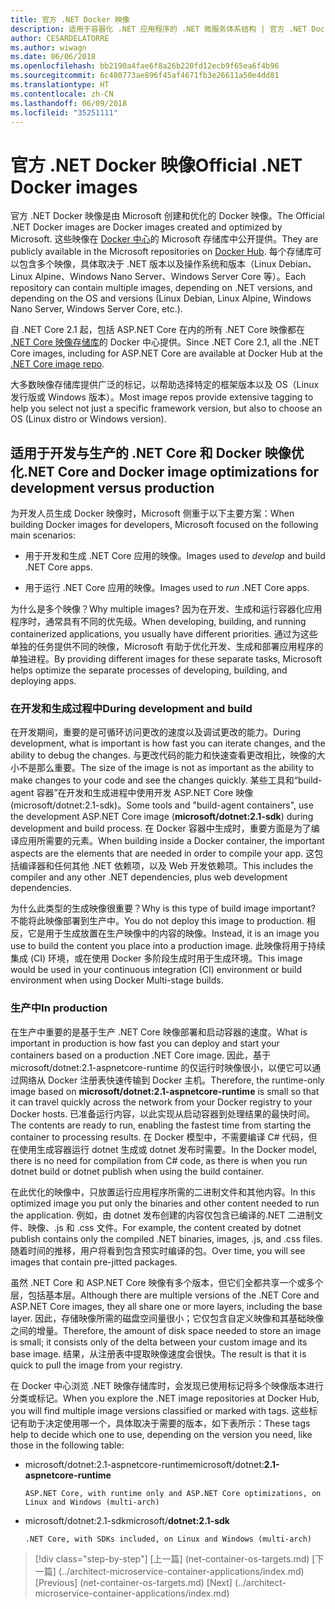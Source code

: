 ```yaml
---
title: 官方 .NET Docker 映像
description: 适用于容器化 .NET 应用程序的 .NET 微服务体系结构 | 官方 .NET Docker 映像
author: CESARDELATORRE
ms.author: wiwagn
ms.date: 06/06/2018
ms.openlocfilehash: bb2190a4fae6f8a26b220fd12ecb9f65ea6f4b96
ms.sourcegitcommit: 6c480773ae896f45af4671fb3e26611a50e4dd81
ms.translationtype: HT
ms.contentlocale: zh-CN
ms.lasthandoff: 06/09/2018
ms.locfileid: "35251111"
---
```

# <a name="official-net-docker-images"></a><span data-ttu-id="b2b21-103">官方 .NET Docker 映像</span><span class="sxs-lookup"><span data-stu-id="b2b21-103">Official .NET Docker images</span></span>

<span data-ttu-id="b2b21-104">官方 .NET Docker 映像是由 Microsoft 创建和优化的 Docker 映像。</span><span class="sxs-lookup"><span data-stu-id="b2b21-104">The Official .NET Docker images are Docker images created and optimized by Microsoft.</span></span> <span data-ttu-id="b2b21-105">这些映像在 [Docker 中心](https://hub.docker.com/u/microsoft/)的 Microsoft 存储库中公开提供。</span><span class="sxs-lookup"><span data-stu-id="b2b21-105">They are publicly available in the Microsoft repositories on [Docker Hub](https://hub.docker.com/u/microsoft/).</span></span> <span data-ttu-id="b2b21-106">每个存储库可以包含多个映像，具体取决于 .NET 版本以及操作系统和版本（Linux Debian、Linux Alpine、Windows Nano Server、Windows Server Core 等）。</span><span class="sxs-lookup"><span data-stu-id="b2b21-106">Each repository can contain multiple images, depending on .NET versions, and depending on the OS and versions (Linux Debian, Linux Alpine, Windows Nano Server, Windows Server Core, etc.).</span></span>

<span data-ttu-id="b2b21-107">自 .NET Core 2.1 起，包括 ASP.NET Core 在内的所有 .NET Core 映像都在 [.NET Core 映像存储库](https://hub.docker.com/r/microsoft/dotnet/)的 Docker 中心提供。</span><span class="sxs-lookup"><span data-stu-id="b2b21-107">Since .NET Core 2.1, all the .NET Core images, including for ASP.NET Core are available at Docker Hub at the [.NET Core image repo](https://hub.docker.com/r/microsoft/dotnet/).</span></span>

<span data-ttu-id="b2b21-108">大多数映像存储库提供广泛的标记，以帮助选择特定的框架版本以及 OS（Linux 发行版或 Windows 版本）。</span><span class="sxs-lookup"><span data-stu-id="b2b21-108">Most image repos provide extensive tagging to help you select not just a specific framework version, but also to choose an OS (Linux distro or Windows version).</span></span>


## <a name="net-core-and-docker-image-optimizations-for-development-versus-production"></a><span data-ttu-id="b2b21-109">适用于开发与生产的 .NET Core 和 Docker 映像优化</span><span class="sxs-lookup"><span data-stu-id="b2b21-109">.NET Core and Docker image optimizations for development versus production</span></span>

<span data-ttu-id="b2b21-110">为开发人员生成 Docker 映像时，Microsoft 侧重于以下主要方案：</span><span class="sxs-lookup"><span data-stu-id="b2b21-110">When building Docker images for developers, Microsoft focused on the following main scenarios:</span></span>

-   <span data-ttu-id="b2b21-111">用于开发和生成 .NET Core 应用的映像。</span><span class="sxs-lookup"><span data-stu-id="b2b21-111">Images used to *develop* and build .NET Core apps.</span></span>

-   <span data-ttu-id="b2b21-112">用于运行 .NET Core 应用的映像。</span><span class="sxs-lookup"><span data-stu-id="b2b21-112">Images used to *run* .NET Core apps.</span></span>

<span data-ttu-id="b2b21-113">为什么是多个映像？</span><span class="sxs-lookup"><span data-stu-id="b2b21-113">Why multiple images?</span></span> <span data-ttu-id="b2b21-114">因为在开发、生成和运行容器化应用程序时，通常具有不同的优先级。</span><span class="sxs-lookup"><span data-stu-id="b2b21-114">When developing, building, and running containerized applications, you usually have different priorities.</span></span> <span data-ttu-id="b2b21-115">通过为这些单独的任务提供不同的映像，Microsoft 有助于优化开发、生成和部署应用程序的单独进程。</span><span class="sxs-lookup"><span data-stu-id="b2b21-115">By providing different images for these separate tasks, Microsoft helps optimize the separate processes of developing, building, and deploying apps.</span></span>

### <a name="during-development-and-build"></a><span data-ttu-id="b2b21-116">在开发和生成过程中</span><span class="sxs-lookup"><span data-stu-id="b2b21-116">During development and build</span></span>

<span data-ttu-id="b2b21-117">在开发期间，重要的是可循环访问更改的速度以及调试更改的能力。</span><span class="sxs-lookup"><span data-stu-id="b2b21-117">During development, what is important is how fast you can iterate changes, and the ability to debug the changes.</span></span> <span data-ttu-id="b2b21-118">与更改代码的能力和快速查看更改相比，映像的大小不是那么重要。</span><span class="sxs-lookup"><span data-stu-id="b2b21-118">The size of the image is not as important as the ability to make changes to your code and see the changes quickly.</span></span> <span data-ttu-id="b2b21-119">某些工具和“build-agent 容器”在开发和生成进程中使用开发 ASP.NET Core 映像 (microsoft/dotnet:2.1-sdk)。</span><span class="sxs-lookup"><span data-stu-id="b2b21-119">Some tools and "build-agent containers", use the development ASP.NET Core image (**microsoft/dotnet:2.1-sdk**) during development and build process.</span></span> <span data-ttu-id="b2b21-120">在 Docker 容器中生成时，重要方面是为了编译应用所需要的元素。</span><span class="sxs-lookup"><span data-stu-id="b2b21-120">When building inside a Docker container, the important aspects are the elements that are needed in order to compile your app.</span></span> <span data-ttu-id="b2b21-121">这包括编译器和任何其他 .NET 依赖项，以及 Web 开发依赖项。</span><span class="sxs-lookup"><span data-stu-id="b2b21-121">This includes the compiler and any other .NET dependencies, plus web development dependencies.</span></span>

<span data-ttu-id="b2b21-122">为什么此类型的生成映像很重要？</span><span class="sxs-lookup"><span data-stu-id="b2b21-122">Why is this type of build image important?</span></span> <span data-ttu-id="b2b21-123">不能将此映像部署到生产中。</span><span class="sxs-lookup"><span data-stu-id="b2b21-123">You do not deploy this image to production.</span></span> <span data-ttu-id="b2b21-124">相反，它是用于生成放置在生产映像中的内容的映像。</span><span class="sxs-lookup"><span data-stu-id="b2b21-124">Instead, it is an image you use to build the content you place into a production image.</span></span> <span data-ttu-id="b2b21-125">此映像将用于持续集成 (CI) 环境，或在使用 Docker 多阶段生成时用于生成环境。</span><span class="sxs-lookup"><span data-stu-id="b2b21-125">This image would be used in your continuous integration (CI) environment or build environment when using Docker Multi-stage builds.</span></span>

### <a name="in-production"></a><span data-ttu-id="b2b21-126">生产中</span><span class="sxs-lookup"><span data-stu-id="b2b21-126">In production</span></span>

<span data-ttu-id="b2b21-127">在生产中重要的是基于生产 .NET Core 映像部署和启动容器的速度。</span><span class="sxs-lookup"><span data-stu-id="b2b21-127">What is important in production is how fast you can deploy and start your containers based on a production .NET Core image.</span></span> <span data-ttu-id="b2b21-128">因此，基于 microsoft/dotnet:2.1-aspnetcore-runtime 的仅运行时映像很小，以便它可以通过网络从 Docker 注册表快速传输到 Docker 主机。</span><span class="sxs-lookup"><span data-stu-id="b2b21-128">Therefore, the runtime-only image based on **microsoft/dotnet:2.1-aspnetcore-runtime** is small so that it can travel quickly across the network from your Docker registry to your Docker hosts.</span></span> <span data-ttu-id="b2b21-129">已准备运行内容，以此实现从启动容器到处理结果的最快时间。</span><span class="sxs-lookup"><span data-stu-id="b2b21-129">The contents are ready to run, enabling the fastest time from starting the container to processing results.</span></span> <span data-ttu-id="b2b21-130">在 Docker 模型中，不需要编译 C\# 代码，但在使用生成容器运行 dotnet 生成或 dotnet 发布时需要。</span><span class="sxs-lookup"><span data-stu-id="b2b21-130">In the Docker model, there is no need for compilation from C\# code, as there is when you run dotnet build or dotnet publish when using the build container.</span></span>

<span data-ttu-id="b2b21-131">在此优化的映像中，只放置运行应用程序所需的二进制文件和其他内容。</span><span class="sxs-lookup"><span data-stu-id="b2b21-131">In this optimized image you put only the binaries and other content needed to run the application.</span></span> <span data-ttu-id="b2b21-132">例如，由 dotnet 发布创建的内容仅包含已编译的.NET 二进制文件、映像、.js 和 .css 文件。</span><span class="sxs-lookup"><span data-stu-id="b2b21-132">For example, the content created by dotnet publish contains only the compiled .NET binaries, images, .js, and .css files.</span></span> <span data-ttu-id="b2b21-133">随着时间的推移，用户将看到包含预实时编译的包。</span><span class="sxs-lookup"><span data-stu-id="b2b21-133">Over time, you will see images that contain pre-jitted packages.</span></span>

<span data-ttu-id="b2b21-134">虽然 .NET Core 和 ASP.NET Core 映像有多个版本，但它们全都共享一个或多个层，包括基本层。</span><span class="sxs-lookup"><span data-stu-id="b2b21-134">Although there are multiple versions of the .NET Core and ASP.NET Core images, they all share one or more layers, including the base layer.</span></span> <span data-ttu-id="b2b21-135">因此，存储映像所需的磁盘空间量很小；它仅包含自定义映像和其基础映像之间的增量。</span><span class="sxs-lookup"><span data-stu-id="b2b21-135">Therefore, the amount of disk space needed to store an image is small; it consists only of the delta between your custom image and its base image.</span></span> <span data-ttu-id="b2b21-136">结果，从注册表中提取映像速度会很快。</span><span class="sxs-lookup"><span data-stu-id="b2b21-136">The result is that it is quick to pull the image from your registry.</span></span>

<span data-ttu-id="b2b21-137">在 Docker 中心浏览 .NET 映像存储库时，会发现已使用标记将多个映像版本进行分类或标记。</span><span class="sxs-lookup"><span data-stu-id="b2b21-137">When you explore the .NET image repositories at Docker Hub, you will find multiple image versions classified or marked with tags.</span></span> <span data-ttu-id="b2b21-138">这些标记有助于决定使用哪一个，具体取决于需要的版本，如下表所示：</span><span class="sxs-lookup"><span data-stu-id="b2b21-138">These tags help to decide which one to use, depending on the version you need, like those in the following table:</span></span>

-   <span data-ttu-id="b2b21-139">microsoft/dotnet:2.1-aspnetcore-runtime</span><span class="sxs-lookup"><span data-stu-id="b2b21-139">microsoft/dotnet:**2.1-aspnetcore-runtime**</span></span>

        ASP.NET Core, with runtime only and ASP.NET Core optimizations, on Linux and Windows (multi-arch)

-   <span data-ttu-id="b2b21-140">microsoft/dotnet:2.1-sdk</span><span class="sxs-lookup"><span data-stu-id="b2b21-140">microsoft/**dotnet:2.1-sdk**</span></span>

        .NET Core, with SDKs included, on Linux and Windows (multi-arch)


>[!div class="step-by-step"]
<span data-ttu-id="b2b21-141">[上一篇] (net-container-os-targets.md) [下一篇] (../architect-microservice-container-applications/index.md)</span><span class="sxs-lookup"><span data-stu-id="b2b21-141">[Previous] (net-container-os-targets.md) [Next] (../architect-microservice-container-applications/index.md)</span></span>
